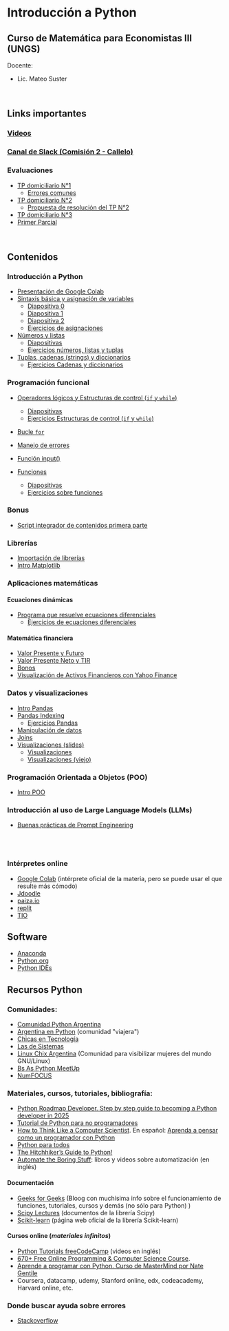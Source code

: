 # Introducción a Python
## Curso de Matemática para Economistas III (UNGS)

Docente: 
- Lic. Mateo Suster 

<br>


## Links importantes
### [Videos](https://youtube.com/playlist?list=PL2h-fkhd9MI0xKsPaNTeprgQKiPD4nwFC&si=XcHNmTRdmkLwqGyR)
<!-- ### [Canal de Slack (Comisión 1 - Pereira)](https://join.slack.com/t/mpeiii20251er-dvv6884/shared_invite/zt-31t2fheth-BVGWFC_oVPtRZTxOxKyoPA) -->
### [Canal de Slack (Comisión 2 - Callelo)](https://join.slack.com/t/mpeiii20252do-ftz4291/shared_invite/zt-3cd555tjq-DL68j_SzB~p9PhNjqwrwNw)

### Evaluaciones
* [TP domiciliario N°1](https://colab.research.google.com/github/mateosuster/pythonungs/blob/master/MPE_III_TP_domiciliario_N%C2%B01.ipynb)
  * [Errores comunes](https://colab.research.google.com/github/mateosuster/pythonungs/blob/master/codigos/TPs/MPE_III_TP_domiciliario_N%C2%B01_Errores_comunes.ipynb)
* [TP domiciliario N°2](https://colab.research.google.com/github/mateosuster/pythonungs/blob/master/codigos/TPs/tp03_hipoteca_de_mariano.ipynb)
  * [Propuesta de resolución del TP N°2](https://colab.research.google.com/github/mateosuster/pythonungs/blob/master/codigos/TPs/mpe_iii_posible_soluci_n_al_tp_de_la_hipoteca_de_mariano.ipynb) 
* [TP domiciliario N°3](https://drive.google.com/file/d/19Xz9LXL2SlnOrL-RTQfzX43OTzbUejTH/view?usp=sharing)
* [Primer Parcial](https://drive.google.com/file/d/138J-CPIrT6s2qtYpAHh2gqgQbEkN9MXZ/view?usp=sharing)

<!-- * [TP domiciliario N°1](https://colab.research.google.com/github/mateosuster/pythonungs/blob/master/codigos/TPs/MPE_III_TP_domiciliario_N%C2%B01.ipynb)
* [TP domiciliario N°2](https://drive.google.com/file/d/1Ygzk78VmKmmVhap50aMqmWaAR634MpmK/view?usp=sharing)
  * [Propuesta de resolucion del TP N°2](https://drive.google.com/file/d/1gzxIGuTq7rRZCc-NEybbbVAU1pWAU0qV/view?usp=sharing)
* [Primer parcial](https://drive.google.com/drive/folders/1OX91zp_QWvLxHPzxz1eU7saT1mGmWKli?usp=sharing)
  * [Propuesta de solución](https://colab.research.google.com/drive/1vcpksUQqR3ZPtWkUo5BynW-z3pj8RSRs?usp=sharing)

* [Segundo parcial](https://drive.google.com/file/d/18vbLSO_xqJVwZ3dq9iljVGcBbIPia8TX/view?usp=sharing) 

* [TP domiciliario N°3](https://drive.google.com/file/d/1kJCT01RhOPNwOtrq60lJofdRCpHNIBNy/view?usp=sharing)
* [TP domiciliario N°4](https://drive.google.com/file/d/1t6-oIcpvvH0MKXDufhR-YiI8wWzxOMYd/view?usp=sharing)
* [Resolución propuesta TP N°4](https://colab.research.google.com/github/mateosuster/pythonungs/blob/master/codigos/TPs/MPE3_022023_TP4_resolucion.ipynb)
* [TP domiciliario N°5](https://drive.google.com/file/d/1KDOR3LGRHJdBuDZFy51eaYC4DmwyjYpL/view?usp=sharing)  
-->

<br>

## Contenidos
### Introducción a Python
  * [Presentación de Google Colab](https://colab.research.google.com/github/mateosuster/pythonungs/blob/master/codigos/introduccion_a_python/0_Intro_Colab_y_Markdown.ipynb)
  * [Sintaxis básica y asignación de variables](https://colab.research.google.com/github/mateosuster/pythonungs/blob/master/codigos/introduccion_a_python/1.0_Sintaxis_b%C3%A1sica_y_asignaci%C3%B3n_de_variables.ipynb)
    * [Diapositiva 0](https://github.com/mateosuster/pythonungs/blob/master/documents/python_clase_1.pdf)
	* [Diapositiva 1](https://github.com/mateosuster/pythonungs/blob/master/documents/python_clase_1_1.pdf)
	* [Diapositiva 2](https://github.com/mateosuster/pythonungs/blob/master/documents/python_clase_1_2.pdf)
	* [Ejercicios de asignaciones](https://colab.research.google.com/github/mateosuster/pythonungs/blob/master/codigos/introduccion_a_python/1.1_Ejercicios_sobre_asignaci%C3%B3n_de_variables.ipynb)
  * [Números y listas](https://colab.research.google.com/drive/15RFG4oE_3lv_ArXkZvudDEDxgLJqrqrs?usp=sharing)
	* [Diapositivas](https://github.com/mateosuster/pythonungs/blob/master/documents/build/mpe3_py_numeros_y_listas.pdf)
	* [Ejercicios números, listas y tuplas](https://colab.research.google.com/github/mateosuster/pythonungs/blob/master/codigos/introduccion_a_python/2.1_Ejercicios_operadores%2C_n%C3%BAmeros%2C_listas_y_tuplas.ipynb)
  * [Tuplas, cadenas (strings) y diccionarios](https://colab.research.google.com/github/mateosuster/pythonungs/blob/master/codigos/introduccion_a_python/3.0_Tuplas_Cadenas_y_diccionarios.ipynb)
    * [Ejercicios Cadenas y diccionarios](https://colab.research.google.com/github/mateosuster/pythonungs/blob/master/codigos/introduccion_a_python/3.1_Ejercicios_Cadenas%2C_Tuplas_y_Diccionarios.ipynb) 

### Programación funcional
  * [Operadores lógicos y Estructuras de control (`if` y `while`)](https://colab.research.google.com/github/mateosuster/pythonungs/blob/master/codigos/programacion_funcional/1.0_Estructuras_de_control_I.ipynb)
	* [Diapositivas](https://github.com/mateosuster/pythonungs/blob/master/documents/build/mpe3_py_if_while.pdf)
    * [Ejercicios Estructuras de control (`if` y `while`)](https://colab.research.google.com/github/mateosuster/pythonungs/blob/master/codigos/programacion_funcional/MPE_III_Ejercicios_if_y_while.ipynb)
  * [Bucle `for`](https://colab.research.google.com/drive/1isk6NI5RwM-_1JXQNaA4P172I0N9As32?usp=sharing) 
  * [Manejo de errores](https://colab.research.google.com/github/mateosuster/pythonungs/blob/master/codigos/introduccion_a_python/Practica_manejo_de_errores.ipynb)
  * [Función input()](https://colab.research.google.com/github/mateosuster/pythonungs/blob/master/codigos/programacion_funcional/Funci%C3%B3n_input().ipynb)

  * [Funciones](https://colab.research.google.com/github/mateosuster/pythonungs/blob/master/codigos/programacion_funcional/MPE_III_Funciones.ipynb)
    * [Diapositivas](https://github.com/mateosuster/pythonungs/blob/master/documents/build/mpe3_py_funciones.pdf)
	* [Ejercicios sobre funciones](https://colab.research.google.com/github/mateosuster/pythonungs/blob/master/codigos/programacion_funcional/3.1_Ejercicios_Funciones.ipynb)



### Bonus
  * [Script integrador de contenidos primera parte](https://colab.research.google.com/github/mateosuster/pythonungs/blob/master/codigos/introduccion_a_python/4.0_Pr%C3%A1ctica_1_1_tipos_datos.ipynb)

### Librerías
  * [Importación de librerías](https://colab.research.google.com/github/mateosuster/pythonungs/blob/master/codigos/python_importaci_n_de_librer_as.ipynb)
  * [Intro Matplotlib](https://colab.research.google.com/github/mateosuster/pythonungs/blob/master/MPE_III_intro_matplotlib.ipynb)

### Aplicaciones matemáticas

#### Ecuaciones dinámicas
  * [Programa que resuelve ecuaciones diferenciales](https://colab.research.google.com/drive/19pO-BXE5CgdNWw6VUvfoGE_V1sRvz1R8?usp=sharing)  
    * [Ejercicios de ecuaciones diferenciales](https://colab.research.google.com/drive/1V6BNFKgypzMgdhHTc-2cBumNmiDENpLO?usp=sharing)

#### Matemática financiera
  * [Valor Presente y Futuro](https://colab.research.google.com/github/mateosuster/pythonungs/blob/master/codigos/mate_financiera/0_Valor_Presente_y_Futuro.ipynb)
  * [Valor Presente Neto y TIR](https://colab.research.google.com/drive/1LvXrD6JUFi4e6v1hfErbNFTAJwKwC_Xa?usp=sharing)
  * [Bonos](https://colab.research.google.com/github/mateosuster/pythonungs/blob/master/codigos/mate_financiera/2_Bonos.ipynb)
  * [Visualización de Activos Financieros con Yahoo Finance](https://colab.research.google.com/github/mateosuster/pythonungs/blob/master/codigos/manipulacion_de_datos/MPE_III_Mate_Financiera_con_Yahoo_Finance.ipynb)



### Datos y visualizaciones
  * [Intro Pandas](https://colab.research.google.com/github/mateosuster/pythonungs/blob/master/codigos/pandas/Practica_2_1_Intro_Pandas.ipynb)
  * [Pandas Indexing](https://colab.research.google.com/github/mateosuster/pythonungs/blob/master/codigos/pandas/Practica_2_2_Pandas_Indexing.ipynb)
    * [Ejercicios Pandas](https://colab.research.google.com/github/mateosuster/pythonungs/blob/master/codigos/manipulacion_de_datos/3_Ejercicios_pandas.ipynb)
  * [Manipulación de datos](https://colab.research.google.com/github/mateosuster/pythonungs/blob/master/codigos/manipulacion_de_datos/4_Manipulaci%C3%B3n_de_DataFrames.ipynb)
  * [Joins](https://colab.research.google.com/github/mateosuster/pythonungs/blob/master/codigos/pandas/10%20-%20Merging%20DataFrames.ipynb)
  * [Visualizaciones (slides)](https://docs.google.com/presentation/d/1eYbD81AZLLTGCsGvgr6PaaFVgNOI0TFrVaVjM0jOmWk/edit?usp=sharing)
    * [Visualizaciones](https://colab.research.google.com/github/mateosuster/pythonungs/blob/master/codigos/manipulacion_de_datos/visualizacion_con_pandas__matplotlib_y_plotly.ipynb )
    * [Visualizaciones (viejo)](https://colab.research.google.com/github/mateosuster/pythonungs/blob/master/codigos/pandas/Pr%C3%A1ctica_Visualizacion_de_datos.ipynb)


### Programación Orientada a Objetos (POO)
  * [Intro POO]()

### Introducción al uso de Large Language Models (LLMs)
  * [Buenas prácticas de Prompt Engineering](https://docs.google.com/presentation/d/1_-5daXNb3naPCzeUXScTyGfB9EXzdhQ2/edit?usp=sharing&ouid=110388837573642867809&rtpof=true&sd=true)





<!-- ### Datos y visualizaciones
  * [Intro Pandas](https://colab.research.google.com/github/mateosuster/pythonungs/blob/master/codigos/manipulacion_de_datos/1_Intro_Pandas.ipynb)
  * [Pandas Indexing](https://colab.research.google.com/github/mateosuster/pythonungs/blob/master/codigos/manipulacion_de_datos/2_Pandas_Indexing.ipynb)
    * [Ejercicios Pandas I](https://colab.research.google.com/github/mateosuster/pythonungs/blob/master/codigos/manipulacion_de_datos/3_Ejercicios_pandas.ipynb) -->
  





<!-- ### Evaluaciones -->
<!-- * [TP domiciliario N°1](https://colab.research.google.com/github/mateosuster/pythonungs/blob/master/codigos/TPs/MPE_III_TP_domiciliario_N%C2%B01.ipynb)
	* [Errores comunes](https://colab.research.google.com/github/mateosuster/pythonungs/blob/master/pythonungs/codigos/TPs/tp1_errores_comunes.ipynb)
* [TP domiciliario N°2](https://colab.research.google.com/github/mateosuster/pythonungs/blob/master/TP02_hipoteca_de_mariano.ipynb)
* [Segundo parcial](https://github.com/mateosuster/pythonungs/raw/master/documents/MPE_III___Python___Segundo_parcial___22_02.pdf)
* [Primer recuperatorio](https://github.com/mateosuster/pythonungs/raw/master/documents/MPE_III___Recuperatorio_1__Python____22_02.pdf)
* [Propuesta resolucion Segundo Parcial](https://colab.research.google.com/github/mateosuster/pythonungs/blob/master/codigos/propuesta_resolucion_parcial2.ipynb) -->

   



<!-- * [TP domiciliario N°2](https://colab.research.google.com/drive/1wLxUtrRV-16NoQciT3ExtiL4w1xZOXCx#scrollTo=Q2-XUspAj8Tn)
* [TP domiciliario N°3](https://drive.google.com/file/d/10bwo5EnIHsCIasQ-kK6gSjmuW7yp5MA0/view?usp=sharing)
* [TP domiciliario N°4](https://drive.google.com/file/d/1n9DLvxf7bJ8fSTDMrI5ki26bxc5YY40j/view?usp=sharing) -->

 
 
<br>
<br>

### Intérpretes online
- [Google Colab](https://colab.research.google.com/notebooks/welcome.ipynb) (intérprete oficial de la materia, pero se puede usar el que resulte más cómodo)
- [Jdoodle](https://www.jdoodle.com/python-programming-online)
- [paiza.io](https://paiza.io/en/projects/new?language=python)
- [replit](https://repl.it/languages/Python2)
- [TIO](https://tio.run/#python2)


## Software

- [Anaconda](https://www.anaconda.com/)
- [Python.org](https://www.python.org/downloads/)
- [Python IDEs](https://wiki.python.org/moin/IntegratedDevelopmentEnvironments)


## Recursos Python
### Comunidades:
- [Comunidad Python Argentina](http://www.python.org.ar/)
- [Argentina en Python](https://argentinaenpython.com/) (comunidad "viajera")
- [Chicas en Tecnología](https://www.chicasentecnologia.org/)
- [Las de Sistemas](https://twitter.com/lasdesistemas)
- [Linux Chix Argentina](https://twitter.com/linuxchixar) (Comunidad para visibilizar mujeres del mundo GNU/Linux)
- [Bs As Python MeetUp](https://www.meetup.com/Buenos-Aires-Python-Meetup/)
- [NumFOCUS](https://numfocus.org/sponsored-projects)



### Materiales, cursos, tutoriales, bibliografía:
- [Python Roadmap Developer. Step by step guide to becoming a Python developer in 2025](https://roadmap.sh/python)
- [Tutorial de Python para no programadores](http://jjc.freeshell.org/easytut/easytut_es/easytut.html)
- [How to Think Like a Computer Scientist](http://openbookproject.net/thinkcs/python/english2e/). En español: [Aprenda a pensar como un programador con Python](https://argentinaenpython.com/quiero-aprender-python/aprenda-a-pensar-como-un-programador-con-python.pdf)
- [Python para todos](https://launchpadlibrarian.net/18980633/Python%20para%20todos.pdf)
- [The Hitchhiker’s Guide to Python!](https://docs.python-guide.org/)
- [Automate the Boring Stuff](https://automatetheboringstuff.com): libros y videos sobre automatización (en inglés)

#### Documentación
- [Geeks for Geeks](https://geeksforgeeks.org/) (Bloog con muchísima info sobre el funcionamiento de funciones, tutoriales, cursos y demás (no sólo para Python) )
- [Scipy Lectures](https://scipy-lectures.org/index.html) (documentos de la librería Scipy)
- [Scikit-learn](https://scikit-learn.org/) (página web oficial de la librería Scikit-learn)

#### Cursos online (*materiales infinitos*)
- [Python Tutorials freeCodeCamp](https://www.youtube.com/playlist?list=PLWKjhJtqVAbnqBxcdjVGgT3uVR10bzTEB) (videos en inglés)
- [670+ Free Online Programming & Computer Science Course](https://www.freecodecamp.org/news/free-programming-courses-august-2019/).
- [Aprende a programar con Python. Curso de MasterMind por Nate Gentile](https://www.mastermind.ac/courses/iniciacion-python)
- Coursera, datacamp, udemy, Stanford online, edx, codeacademy, Harvard online, etc.

### Donde buscar ayuda sobre errores 
- [Stackoverflow](https://stackoverflow.com/)


	

